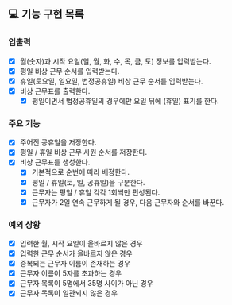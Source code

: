 ## 💻 기능 구현 목록

### 입출력
- [x] 월(숫자)과 시작 요일(일, 월, 화, 수, 목, 금, 토) 정보를 입력받는다.
- [x] 평일 비상 근무 순서를 입력받는다.
- [x] 휴일(토요일, 일요일, 법정공휴일) 비상 근무 순서를 입력받는다.
- [x] 비상 근무표를 출력한다.
  - [x] 평일이면서 법정공휴일의 경우에만 요일 뒤에 (휴일) 표기를 한다.

### 주요 기능
- [x] 주어진 공휴일을 저장한다.
- [x] 평일 / 휴일 비상 근무 사원 순서를 저장한다.
- [x] 비상 근무표를 생성한다.
  - [x] 기본적으로 순번에 따라 배정한다.
  - [x] 평일 / 휴일(토, 일, 공휴일)을 구분한다.
  - [x] 근무자는 평일 / 휴일 각각 1회씩만 편성된다.
  - [x] 근무자가 2일 연속 근무하게 될 경우, 다음 근무자와 순서를 바꾼다.

### 예외 상황
- [x] 입력한 월, 시작 요일이 올바르지 않은 경우
- [x] 입력한 근무 순서가 올바르지 않은 경우
- [x] 중복되는 근무자 이름이 존재하는 경우
- [x] 근무자 이름이 5자를 초과하는 경우
- [x] 근무자 목록이 5명에서 35명 사이가 아닌 경우
- [x] 근무자 목록이 일관되지 않은 경우
